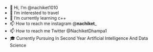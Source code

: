 - 👋 Hi, I’m @nachiket1010
- 👀 I’m interested to travel
- 🌱 I’m currently learning c++
- 📫 How to reach me instagram @____nachiket_____
- 📫 How to reach me Twitter @NachiketDhampa1
- 🎓 Currently Pursuing In Second Year Artificial Intelligence And Data Science
